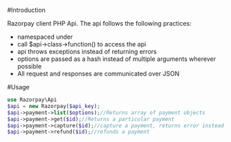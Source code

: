 #Introduction

Razorpay client PHP Api. The api follows the following practices:

- namespaced under
- call $api->class->function() to access the api
- api throws exceptions instead of returning errors
- options are passed as a hash instead of multiple arguments wherever possible
- All request and responses are communicated over JSON

#Usage

```php
use Razorpay\Api
$api = new Razorpay($api_key);
$api->payment->list($options);//Returns array of payment objects
$api->payment->get($id);//Returns a particular payment
$api->payment->capture($id);//capture a payment, returns error instead of throwing
$api->payment->refund($id);//refunds a payment
```
